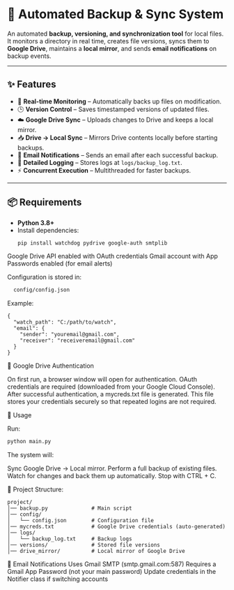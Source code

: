 # 📂 Automated Backup & Sync System  

An automated **backup, versioning, and synchronization tool** for local files.  
It monitors a directory in real time, creates file versions, syncs them to **Google Drive**, maintains a **local mirror**, and sends **email notifications** on backup events.  

---

## ✨ Features  

- 🔄 **Real-time Monitoring** – Automatically backs up files on modification.  
- 🕒 **Version Control** – Saves timestamped versions of updated files.  
- ☁️ **Google Drive Sync** – Uploads changes to Drive and keeps a local mirror.  
- 📥 **Drive → Local Sync** – Mirrors Drive contents locally before starting backups.  
- 📧 **Email Notifications** – Sends an email after each successful backup.  
- 📝 **Detailed Logging** – Stores logs at `logs/backup_log.txt`.  
- ⚡ **Concurrent Execution** – Multithreaded for faster backups.  

---

## 📦 Requirements  

- **Python 3.8+**  
- Install dependencies:  
  ```bash
  pip install watchdog pydrive google-auth smtplib

Google Drive API enabled with OAuth credentials
Gmail account with App Passwords enabled (for email alerts)

Configuration is stored in:
```bash
  config/config.json
```
Example:
```
{
  "watch_path": "C:/path/to/watch",
  "email": {
    "sender": "youremail@gmail.com",
    "receiver": "receiveremail@gmail.com"
  }
}
```

🔑 Google Drive Authentication

On first run, a browser window will open for authentication.
OAuth credentials are required (downloaded from your Google Cloud Console).
After successful authentication, a mycreds.txt file is generated.
This file stores your credentials securely so that repeated logins are not required.

🚀 Usage

Run:
```bash
python main.py
```
The system will:

Sync Google Drive → Local mirror.
Perform a full backup of existing files.
Watch for changes and back them up automatically.
Stop with CTRL + C.

📁 Project Structure:
```
project/
│── backup.py              # Main script
│── config/
│   └── config.json        # Configuration file
│── mycreds.txt            # Google Drive credentials (auto-generated)
│── logs/
│   └── backup_log.txt     # Backup logs
│── versions/              # Stored file versions
│── drive_mirror/          # Local mirror of Google Drive
```

📧 Email Notifications
Uses Gmail SMTP (smtp.gmail.com:587)
Requires a Gmail App Password (not your main password)
Update credentials in the Notifier class if switching accounts
